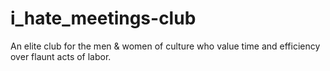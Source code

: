 # i_hate_meetings-club
An elite club for the men &amp; women of culture who value time and efficiency over flaunt acts of labor.
